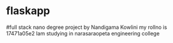 # flaskapp
#full stack nano degree project
by Nandigama Kowlini
my rollno is 17471a05e2
Iam studying in narasaraopeta engineering college

